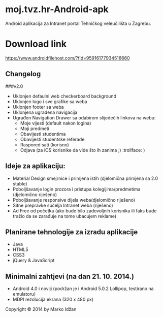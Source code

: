 moj.tvz.hr-Android-apk
======================

Android aplikacija za Intranet portal Tehničkog veleučilišta u Zagrebu. 

# Download link

https://www.androidfilehost.com/?fid=95916177934516660

## Changelog

###v2.0

* Uklonjen defaulni web checkerboard background
* Uklonjen logo i sve grafike sa weba
* Uklonjen footer sa weba
* Uklonjena ugrađena navigacija 
* Ugrađen Navigation Drawer sa odabirom slijedećih linkova na webu:
    * Moje vijesti (default nakon logina)
    * Moji predmeti
    * Obavijesti studentima
    * Obavijesti studentske referade
    * Raspored sati (korisno)
    * Odjava (za iOS korisnike da vide što ih zanima ;) :trollface: )

## Ideje za aplikaciju:

* Material Design smejrnice i primjena istih (djelomična primjena sa 2.0 stable)
* Poboljšavanje login prozora i pristupa kolegijima/predmetima (djelomično riješeno)
* Poboljšavanje responsive dijela weba(djelomično riješeno)
* Sitne prepravke sučelja Intranet weba (riješeno)
* Ad Free od početka (ako bude bilo zadovoljnih korisnika ili faks bude tražio da se zarađuje na tome ubacujem reklame)

## Planirane tehnologije za izradu aplikacije

* Java
* HTML5
* CSS3
* jQuery &amp; JavaScript


## Minimalni zahtjevi (na dan 21. 10. 2014.)

* Android 4.0 i noviji (podržan je i Android 5.0.2 Lollipop, testirano na emulatoru)
* MDPI rezolucija ekrana (320 x 480 px)


Copyright &copy; 2014 by Marko Idžan
